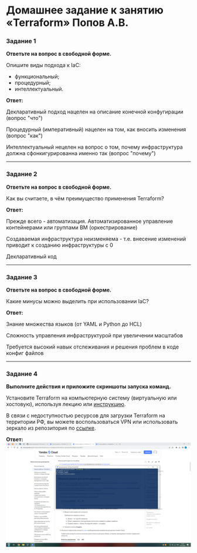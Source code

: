 # Домашнее задание к занятию «Terraform» Попов А.В. 

### Задание 1

**Ответьте на вопрос в свободной форме.**

Опишите виды подхода к IaC:

 * функциональный;
 * процедурный;
 * интеллектуальный.

**Ответ:**

Декларативный подход нацелен на описание конечной конфугирации (вопрос "что")

Процедурный (императивный) нацелен на том, как вносить изменения (вопрос "как")

Интеллектуальный нецелен на вопрос о том, почему инфраструктура должна сфонкигурированна именно так (вопрос "почему")

---

### Задание 2

**Ответьте на вопрос в свободной форме.**

Как вы считаете, в чём преимущество применения Terraform?


**Ответ:**

Прежде всего - автоматизация. Автоматизированное управление контейнерами или группами ВМ (оркестрирование)

Создаваемая инфраструктура неизменяема - т.е. внесение изменений приводит к созданию инфраструктуры с 0

Декларативный код
 
---

### Задание 3

**Ответьте на вопрос в свободной форме.**

Какие минусы можно выделить при использовании IaC?

**Ответ:**

Знание множества языков (от YAML и Python до HCL)

Сложность управления инфраструктурой при увеличении масштабов

Требуется высокий навык отслеживания и решения проблем в коде конфиг файлов

 
---

### Задание 4

**Выполните действия и приложите скриншоты запуска команд.**

Установите Terraform на компьютерную систему (виртуальную или хостовую), используя лекцию или [инструкцию](https://learn.hashicorp.com/tutorials/terraform/install-cli).    

В связи с недоступностью ресурсов для загрузки Terraform на территории РФ, вы можете  воспользоваться VPN или использовать зеркало из репозитория по [ссылке](https://github.com/netology-code/devops-materials).

**Ответ:**
![Image alt](https://github.com/goldcomru/SysAdmin/blob/main/Terraform.png)
